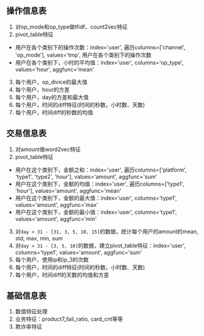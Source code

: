 ## 操作信息表
1. 对op_mode和op_type做tfidf、count2vec特征
2. pivot_table特征
- 用户在各个类别下的操作次数：index='user', 遍历columns=['channel', 'op_mode'], values='tmp', 用户在各个类别下的操作次数
- 用户在各个类别下，小时的平均值：index='user', columns='op_type', values='hour', aggfunc='mean'
3. 每个用户，op_divice的最大值
4. 每个用户，hour的方差
5. 每个用户，day的方差和最大值
6. 每个用户，时间的diff特征(时间的秒数，小时数、天数)
7. 每个用户，时间diff的秒数的均值

## 交易信息表
1. 对amount做word2vec特征
2. pivot_table特征
- 用户在这个类别下，金额之和：index='user', 遍历columns=['platform', 'type1', 'type2', 'hour'], values='amount', aggfunc='sum'
- 用户在这个类别下，金额的均值：index='user', 遍历columns=['type1', 'hour'], values='amount', aggfunc='mean'
- 用户在这个类别下，金额的最大值：index='user', columns='type1', values='amount', aggfunc='max'
- 用户在这个类别下，金额的最小值：index='user', columns='type1', values='amount', aggfunc='min'
3. 对`day > 31 - [31, 3, 5, 10, 15]`的数据，统计每个用户的amount的mean, std, max, min, sum
4. 对`day > 31 - [3, 5, 10]`的数据，建立pivot_table特征：index='user', columns='type1', values='amount', aggfunc='sum'
5. 每个用户，使用ip和ip_3的次数
6. 每个用户，时间的diff特征(时间的秒数，小时数、天数)
7. 每个用户，时间diff的天数的均值和方差

## 基础信息表
1. 数值特征处理
2. 业务特征：product7_fail_ratio, card_cnt等等
3. 欺诈率特征